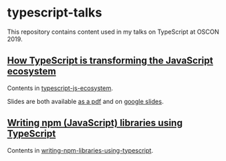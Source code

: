 # typescript-talks

This repository contains content used in my talks on TypeScript
at OSCON 2019.

## [How TypeScript is transforming the JavaScript ecosystem](https://conferences.oreilly.com/oscon/oscon-or/public/schedule/detail/75948)

Contents in [typescript-js-ecosystem](typescript-js-ecosystem).

Slides are both available [as a pdf](typescript-js-ecosystem/slides.pdf) and on [google slides](https://docs.google.com/presentation/d/1OoHS-kvFStrSEte8uKvIVFZMiGR9fm2FO_rMB1RC2hc/edit?usp=sharing).

## [Writing npm (JavaScript) libraries using TypeScript](https://conferences.oreilly.com/oscon/oscon-or/public/schedule/detail/75953)

Contents in [writing-npm-libraries-using-typescript](writing-npm-libraries-using-typescript).